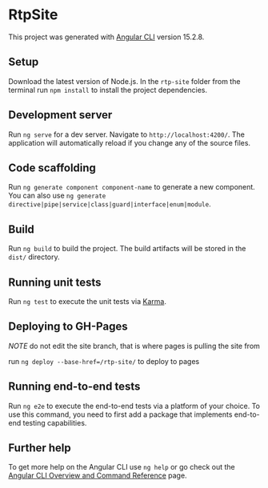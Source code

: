 # RtpSite

This project was generated with [Angular CLI](https://github.com/angular/angular-cli) version 15.2.8.

## Setup
Download the latest version of Node.js. In the `rtp-site` folder from the terminal run `npm install` 
to install the project dependencies.

## Development server

Run `ng serve` for a dev server. Navigate to `http://localhost:4200/`. The application will automatically reload if you change any of the source files.

## Code scaffolding

Run `ng generate component component-name` to generate a new component. You can also use `ng generate directive|pipe|service|class|guard|interface|enum|module`.

## Build

Run `ng build` to build the project. The build artifacts will be stored in the `dist/` directory.

## Running unit tests

Run `ng test` to execute the unit tests via [Karma](https://karma-runner.github.io).

## Deploying to GH-Pages
*NOTE* do not edit the site branch, that is where pages is pulling the site from

run `ng deploy --base-href=/rtp-site/` to deploy to pages

## Running end-to-end tests

Run `ng e2e` to execute the end-to-end tests via a platform of your choice. To use this command, you need to first add a package that implements end-to-end testing capabilities.

## Further help

To get more help on the Angular CLI use `ng help` or go check out the [Angular CLI Overview and Command Reference](https://angular.io/cli) page.
